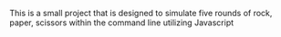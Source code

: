 This is a small project that is designed to simulate five rounds of rock, paper, scissors within the command line utilizing Javascript